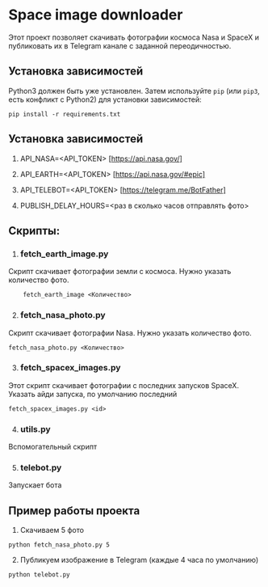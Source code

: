   # Space image downloader

Этот проект позволяет скачивать фотографии космоса Nasa и SpaceX и публиковать их в Telegram канале с заданной переодичностью.


## Установка зависимостей
Python3 должен быть уже установлен. 
Затем используйте `pip` (или `pip3`, есть конфликт с Python2) для установки зависимостей:
```
pip install -r requirements.txt
```

## Установка зависимостей
1. API_NASA=<API_TOKEN> [https://api.nasa.gov/]

2. API_EARTH=<API_TOKEN> [https://api.nasa.gov/#epic]

3. API_TELEBOT=<API_TOKEN> [https://telegram.me/BotFather]

4. PUBLISH_DELAY_HOURS=<раз в сколько часов отправлять фото>

## Cкрипты:
1. ### fetch_earth_image.py
Скрипт скачивает фотографии земли с космоса. Нужно указать количество фото. 
```
    fetch_earth_image <Количество>
```
2. ### fetch_nasa_photo.py
Скрипт скачивает фотографии Nasa. Нужно указать количество фото.
```
fetch_nasa_photo.py <Количество>
```

3. ### fetch_spacex_images.py
Этот скрипт скачивает фотографии с последних запусков SpaceX. Указать айди запуска, по умолчанию последний
```
fetch_spacex_images.py <id>
```

4. ### utils.py

Вспомогательный скрипт

5. ### telebot.py
Запускает бота
## Пример работы проекта ##

1. Скачиваем 5 фото

```
python fetch_nasa_photo.py 5
```

2. Публикуем изображение в Telegram (каждые 4 часа по умолчанию)
```
python telebot.py
```

